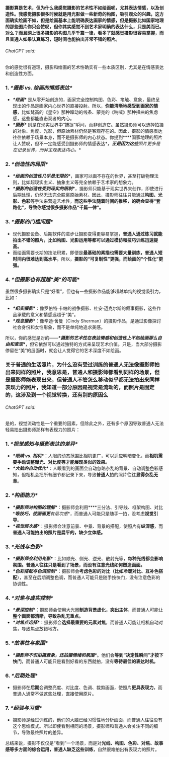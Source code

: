 #### 摄影算是艺术，但为什么我感觉摄影的艺术性不如绘画呢，尤其表达情感，以及创造性。我感觉摄影很多时候就是用光影做一些新奇的构图，吸引观众的兴趣，这方面确实绘画不如，但是绘画基本上能明确表达画家的情感，但是摄影比如国家地理的那些图片你只会赞叹，但你其实感觉不到艺术家明确的表达什么，只是美而已。对么？而且网上很多摄影的构图几乎千篇一律，看多了就感觉摄影很容易掌握，而且普通人如果认真练习，短时间也能拍出非常不错的照片。

###### ChatGPT said:

你的感觉很有道理，摄影和绘画的艺术性确实有一些本质区别，尤其是在情感表达和创造性方面。

### 1. ***\*摄影 vs. 绘画的情感表达\****

- ***\*绘画\**** 是从零开始创造的，画家完全控制构图、色彩、笔触、意象，最终呈现出的作品是画家内心世界的直接投射。所以，**你能清晰地感受到画家的情感**，比如梵高的《星空》那种躁动的线条、蒙克的《呐喊》那种扭曲的焦虑感，这些都能直击观者的内心。
- ***\*摄影\**** 则是在现实世界中“捕捉”瞬间，而非创造它。虽然摄影师可以选择拍摄的对象、角度、光影，但原始素材仍然是客观存在的。因此，摄影的情感表达往往依赖于场景本身，而不是摄影师的内心状态。你提到***\*国家地理的照片让人赞叹，但不一定能感受到摄影师的情感表达\****，正是因为这些**照片更多是在记录世界，而非主观表达内心。**

### 2. ***\*创造性的局限\****

- ***\*绘画的创造性几乎是无限的\****，画家可以画不存在的世界，甚至打破物理法则，比如超现实主义、抽象主义等完全依赖于艺术家的想象力。
- ***\*摄影的创造性受到现实的限制\****，摄影师只能基于现实世界来创作，即使进行后期处理，仍然无法完全脱离原始素材。因此，摄影师往往只能通过**构图、光影、色彩**等手法来营造艺术性，**而这些手法随着时间的推移，的确会显得“套路化”，导致你感觉很多摄影作品“千篇一律”。**

### 3. ***\*摄影的门槛问题\****

- 现代摄影设备、后期软件的进步让摄影变得更容易掌握，**普通人通过练习就能拍出不错的照片，比如构图、光影运用等都可以通过模仿和技巧训练迅速提高。**
- 而绘画需要长期的技法积累，即便是**最基础的素描也需要大量训练，普通人短时间内很难达到高水平**。所以，**摄影的“可复制性”更强，而绘画的“个性化”更强。**

### 4. ***\*但摄影也有超越“美”的可能\****

虽然很多摄影确实只是“好看”，但也有一些摄影作品能够超越单纯的视觉吸引力，比如：

- ***\*纪实摄影\****：像罗伯特·卡帕的战争摄影、杜安·迈克尔斯的叙事摄影，这些作品承载的意义和情感远超于“美”。
- ***\*观念摄影\****：像辛迪·舍曼（Cindy Sherman）的摄影作品，是通过影像探讨社会身份和女性形象，而不是单纯地追求美感。

所以，你的感觉是对的——***\*摄影的艺术性在表达情感和创造性上不如绘画那么自由和直观\****，但它依然可以通过独特的方式来呈现艺术价值。只是，当大部分摄影停留在“美”的层面时，就会让人觉得它的艺术深度不如绘画。



### 关于普通的生活照片，为什么没有受过训练的普通人无法像摄影师拍出来同样的照片，我意思是，普通人和摄影师都看到同样的场景，但是摄影师能表现出来，但普通人不管怎么移动似乎都无法拍出来同样表现力的照片，我知道一部分原因是视觉是流动的，而照片是固定的，这涉及到一个视觉转换，还有别的原因么

###### ChatGPT said:

是的，视觉流动性是一个重要的因素，但除此之外，还有多个原因导致普通人无法轻易拍出摄影师那样有表现力的照片：

### 1. ***\*视觉感知与摄影表达的差异\****

- ***\*眼睛 vs. 相机\****：人眼的动态范围比相机更广，可以适应明暗变化，而**相机需要手动调整曝光、对比度等才能展现类似的效果。**
- ***\*大脑的自动优化\****：人眼看到的画面会自动忽略杂乱的背景、自动调整色彩感知，但相机会把所有细节都记录下来，导致**普通人**拍的照片往往**显得杂乱无章**。

### 2. ***\*构图能力\****

- ***\*摄影师对构图的理解\****：摄影师会利用***\*三分法、引导线、框架构图、对比\****等技巧，使画面更**有层次感**，而普通人可能只是随手一拍，没考虑**视觉引导**。
- ***\*视觉层次感\****：摄影师会注意前景、中景、背景的搭配，使照片有**纵深感**，而**普通人可能拍出的照片是扁平的，缺少立体感。**

### 3. ***\*光线与色彩\****

- ***\*摄影师会利用光影\****：比如顺光、侧光、逆光、散射光等，**每种光线都会影响氛围。普通人往往只是看到了场景，而没有注意光线如何塑造画面。**
- ***\*色彩搭配与色调控制\****：摄影师会**考虑色彩的对比（比如冷暖对比、互补色搭配**），甚至在后期调整色调，而普通人可能只是随手按快门，没有注意色彩的协调性。

### 4. ***\*对焦与虚实控制\****

- ***\*景深控制\****：摄影师会使用大光圈**制造背景虚化，突出主体**，而普通人可能让**整个画面都清晰，导致杂乱无重点。**
- ***\*对焦点选择\****：摄影师会**选择最重要的元素对焦**，而普通人可能让相机自动对焦，导致焦点放错地方。

### 5. ***\*故事性与氛围\****

- ***\*摄影师不仅拍摄景象，还拍摄情绪和氛围\****。他们会**等到“决定性瞬间”才按下快门**，而普通人可能只是看到好看的东西就拍，没有**等待最佳的表达时机。**

### 6. ***\*后期处理\****

- 摄影师在**后期**会调整亮度、对比度、色调、裁剪画面，使照片**更具表现力**，而普通人通常不做这些处理，直接使用原片。

### 7. ***\*经验与习惯\****

- 摄影师是经过训练的，他们的大脑已经习惯性地分析画面，而普通人往往没有这个思维模式。所以即使看到相同的场景，摄影师和普通人会关注不同的细节，导致最终照片的差异。

总结来说，摄影不仅仅是“看到”一个场景，而是对**光线、构图、色彩、对焦、故事感等多方面的综合运用，普通人缺乏这些训练**，自然很难拍出有表现力的照片。
